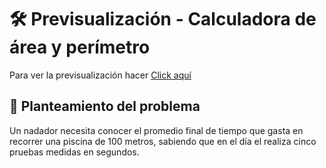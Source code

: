 # 🛠️ Previsualización - Calculadora de área y perímetro

Para ver la previsualización hacer <a href="https://d4lion.github.io/Nodo_Aztro_Daniel_Martinez_Tamayo/prueba_7/reto_2/">Click aquí</a>

## 🧠 Planteamiento del problema

Un nadador necesita conocer el promedio final de tiempo que gasta en recorrer una piscina de 100 metros, sabiendo que en el día el realiza cinco pruebas medidas en segundos.
